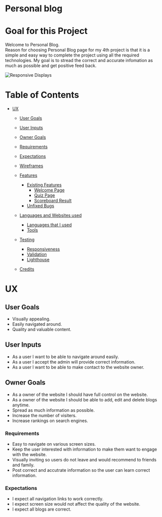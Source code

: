 # Personal blog

# Goal for this Project
Welcome to Personal Blog. <br>
Reason for choosing Personal Blog page for my 4th project is that it is a simple and easy way to complete the project using all the required technologies.
My goal is to stread the correct and accurate infomation as much as possible and get positive feed back.

![Responsive Displays](assets/images/webpage/responsiveness.JPG)

# Table of Contents
* [UX](#ux "UX")
    * [User Goals](#user-goals)
    * [User Inputs](#user-inputs)
    * [Owner Goals](#owner-goals)
    * [Requirements](#requirements)
    * [Expectations](#expectations)
    * [Wireframes](#wireframes)
    * [Features](#features)
        * [Existing Features](#existing-features)
            * [Welcome Page](#welcome-page)
            * [Quiz Page](#Quiz-page)
            * [Scoreboard Result](#Scoreboard)
        * [Unfixed Bugs](#unfixed-bugs)
    * [Languages and Websites used](#languages-and-websites-used)
        * [Languages that I used](#languages-that-i-used)
        * [Tools](#tools)
    * [Testing](#testing)
        * [Responsiveness](#responsiveness)
        * [Validation](#validation)
        * [Lighthouse](#lighthouse)
    
    * [Credits](#credits)

# UX

## User Goals
* Visually appealing.
* Easily navigated around.
* Quality and valuable content.

## User Inputs
* As a user I want to be able to navigate around easily.
* As a user I accept the admin will provide correct information.
* As a user I want to be able to make contact to the website owner.

## Owner Goals
* As a owner of the website I should have full control on the website.
* As a owner of the website I should be able to add, edit and delete blogs anytime.
* Spread as much information as possible.
* Increase the number of visiters.
* Increase rankings on search engines.

### Requirements
* Easy to navigate on various screen sizes.
* Keep the user interested with information to make them want to engage with the website.
* Visually inviting so users do not leave and would recommend to friends and family.
* Post correct and accutrate information so the user can learn correct information.

### Expectations
* I expect all navigation links to work correctly.
* I expect screen size would not affect the quality of the website.
* I expect all blogs are correct.
